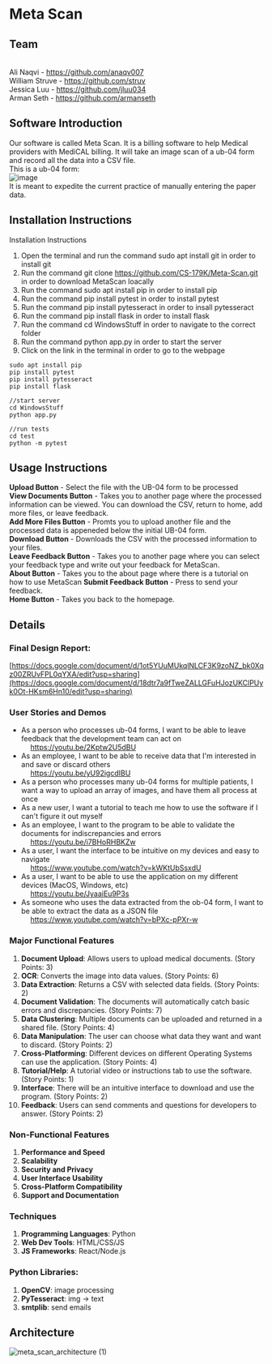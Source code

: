# Meta Scan
## Team
<br>Ali Naqvi - https://github.com/anaqv007
<br>William Struve - https://github.com/struv
<br>Jessica Luu - https://github.com/jluu034
<br>Arman Seth - https://github.com/armanseth

## Software Introduction
Our software is called Meta Scan. It is a billing software to help Medical providers with MediCAL billing. It will take an image scan of a ub-04 form and record all the data into a CSV file.
<br>This is a ub-04 form:
<br>![image](https://github.com/user-attachments/assets/b806edd8-fc13-41bb-bcc6-783dcc262641)
<br>It is meant to expedite the current practice of manually entering the paper data.
<br>

## Installation Instructions
Installation Instructions
1. Open the terminal and run the command sudo apt install git in order to install git
2. Run the command git clone https://github.com/CS-179K/Meta-Scan.git in order to download MetaScan loacally
3. Run the command sudo apt install pip in order to install pip
4. Run the command pip install pytest in order to install pytest
5. Run the command pip install pytesseract in order to insall pytesseract
6. Run the command pip install flask in order to install flask
7. Run the command cd WindowsStuff in order to navigate to the correct folder
8. Run the command python app.py in order to start the server
9. Click on the link in the terminal in order to go to the webpage

```
sudo apt install pip
pip install pytest
pip install pytesseract
pip install flask

//start server
cd WindowsStuff
python app.py

//run tests
cd test
python -m pytest
```

## Usage Instructions
**Upload Button** - Select the file with the UB-04 form to be processed <br/>
**View Documents Button** - Takes you to another page where the processed information can be viewed. You can download the CSV, return to home, add more files, or leave feedback.<br/>
**Add More Files Button** - Promts you to upload another file and the processed data is appeneded below the initial UB-04 form.<br/>
**Download Button** - Downloads the CSV with the processed information to your files.<br/>
**Leave Feedback Button** - Takes you to another page where you can select your feedback type and write out your feedback for MetaScan.<br/>
**About Button** - Takes you to the about page where there is a tutorial on how to use MetaScan
**Submit Feedback Button** - Press to send your feedback.<br/>
**Home Button** - Takes you back to the homepage.

## Details
### Final Design Report:
[https://docs.google.com/document/d/1ot5YUuMUkqlNLCF3K9zoNZ_bk0Xqz00ZRUvFPL0qYXA/edit?usp=sharing](https://docs.google.com/document/d/18dtr7a9fTweZALLGFuHJozUKClPUyk0Ot-HKsm6Hn10/edit?usp=sharing)

### User Stories and Demos
- As a person who processes ub-04 forms, I want to be able to leave feedback that the development team can act on
  <br> &emsp; https://youtu.be/2Kptw2U5dBU
- As an employee, I want to be able to receive data that I'm interested in and save or discard others
  <br> &emsp; https://youtu.be/yU92igcdIBU
- As a person who processes many ub-04 forms for multiple patients, I want a way to upload an array of images, and have them all process at once
- As a new user, I want a tutorial to teach me how to use the software if I can't figure it out myself
- As an employee, I want to the program to be able to validate the documents for indiscrepancies and errors
  <br> &emsp; https://youtu.be/i7BHoRHBKZw
- As a user, I want the interface to be intuitive on my devices and easy to navigate
  <br> &emsp; https://www.youtube.com/watch?v=kWKtUbSsxdU
- As a user, I want to be able to use the application on my different devices (MacOS, Windows, etc)
  <br> &emsp; https://youtu.be/JyaaiEu9P3s
- As someone who uses the data extracted from the ob-04 form, I want to be able to extract the data as a JSON file
  <br> &emsp; https://www.youtube.com/watch?v=bPXc-pPXr-w

### Major Functional Features
1. **Document Upload**: Allows users to upload medical documents. (Story Points: 3)
2. **OCR**: Converts the image into data values. (Story Points: 6)
3. **Data Extraction**:  Returns a CSV with selected data fields. (Story Points: 2)
4. **Document Validation**: The documents will automatically catch basic errors and discrepancies. (Story Points: 7)
5. **Data Clustering**: Multiple documents can be uploaded and returned in a shared file. (Story Points: 4)
6. **Data Manipulation**: The user can choose what data they want and want to discard. (Story Points: 2)
7. **Cross-Platforming**: Different devices on different Operating Systems can use the application. (Story Points: 4)
8. **Tutorial/Help**: A tutorial video or instructions tab to use the software. (Story Points: 1)
9. **Interface**: There will be an intuitive interface to download and use the program. (Story Points: 2)
10. **Feedback**: Users can send comments and questions for developers to answer. (Story Points: 2)

### Non-Functional Features
1. **Performance and Speed**
2. **Scalability**
3. **Security and Privacy**
4. **User Interface Usability**
5. **Cross-Platform Compatibility**
6. **Support and Documentation**

### Techniques
1. **Programming Languages**: Python
2. **Web Dev Tools**: HTML/CSS/JS
3. **JS Frameworks**: React/Node.js

### Python Libraries:
1. **OpenCV**: image processing
2. **PyTesseract**: img -> text
3. **smtplib**: send emails

## Architecture
![meta_scan_architecture (1)](https://github.com/user-attachments/assets/d7866988-21d9-4245-b81d-4ed26ba01424)

